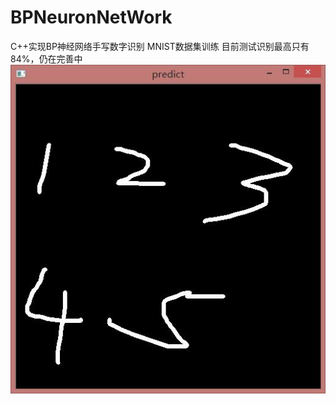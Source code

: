 # BPNeuronNetWork
C++实现BP神经网络手写数字识别
MNIST数据集训练
目前测试识别最高只有84%，仍在完善中
![halo](https://github.com/Futakotome/BPNeuronNetWork/blob/master/pic/QQ%E6%88%AA%E5%9B%BE20190412005133.jpg)
